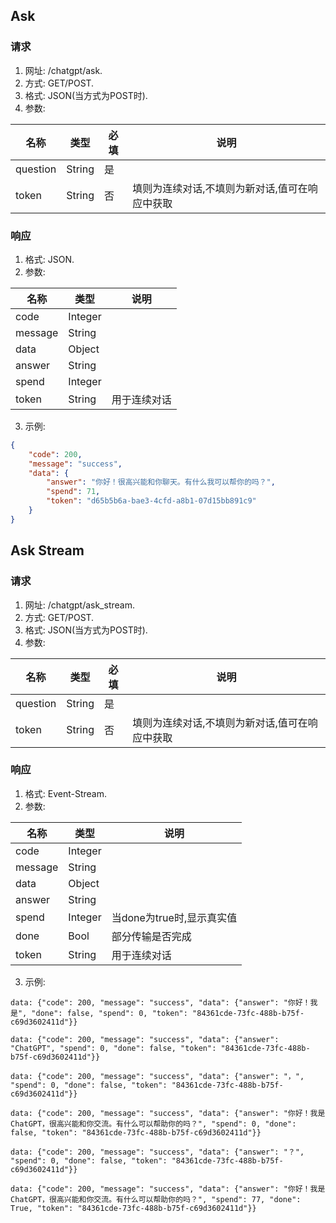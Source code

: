 ## Ask
### 请求
1. 网址: /chatgpt/ask.
2. 方式: GET/POST.
3. 格式: JSON(当方式为POST时).
4. 参数:

名称|类型|必填|说明
---|---|---|---
question|String|是|
token|String|否|填则为连续对话,不填则为新对话,值可在响应中获取
### 响应
1. 格式: JSON.
2. 参数:

名称|类型|说明
---|---|---
code|Integer|
message|String|
data|Object|
answer|String|
spend|Integer|
token|String|用于连续对话
3. 示例:
```json
{
    "code": 200,
    "message": "success",
    "data": {
        "answer": "你好！很高兴能和你聊天。有什么我可以帮你的吗？",
        "spend": 71,
        "token": "d65b5b6a-bae3-4cfd-a8b1-07d15bb891c9"
    }
}
```
## Ask Stream
### 请求
1. 网址: /chatgpt/ask_stream.
2. 方式: GET/POST.
3. 格式: JSON(当方式为POST时).
4. 参数:

名称|类型|必填|说明
---|---|---|---
question|String|是|
token|String|否|填则为连续对话,不填则为新对话,值可在响应中获取
### 响应
1. 格式: Event-Stream.
2. 参数:

名称|类型|说明
---|---|---
code|Integer|
message|String|
data|Object|
answer|String|
spend|Integer|当done为true时,显示真实值
done|Bool|部分传输是否完成
token|String|用于连续对话
3. 示例:
```
data: {"code": 200, "message": "success", "data": {"answer": "你好！我是", "done": false, "spend": 0, "token": "84361cde-73fc-488b-b75f-c69d3602411d"}}

data: {"code": 200, "message": "success", "data": {"answer": "ChatGPT", "spend": 0, "done": false, "token": "84361cde-73fc-488b-b75f-c69d3602411d"}}

data: {"code": 200, "message": "success", "data": {"answer": "，", "spend": 0, "done": false, "token": "84361cde-73fc-488b-b75f-c69d3602411d"}}

data: {"code": 200, "message": "success", "data": {"answer": "你好！我是ChatGPT，很高兴能和你交流。有什么可以帮助你的吗？", "spend": 0, "done": false, "token": "84361cde-73fc-488b-b75f-c69d3602411d"}}

data: {"code": 200, "message": "success", "data": {"answer": "？", "spend": 0, "done": false, "token": "84361cde-73fc-488b-b75f-c69d3602411d"}}

data: {"code": 200, "message": "success", "data": {"answer": "你好！我是ChatGPT，很高兴能和你交流。有什么可以帮助你的吗？", "spend": 77, "done": True, "token": "84361cde-73fc-488b-b75f-c69d3602411d"}}
```